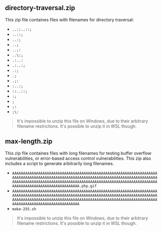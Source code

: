 ## directory-traversal.zip

This zip file containes files with filenames for directory traversal:

- `..::..::;`
- `..::;`
- `..:;`
- `..;`
- `..;:`
- `..\:;`
- `.:..:`
- `.:..:;`
- `.:;`
- `.;`
- `.;:`
- `:..:;`
- `::..::;`
- `:;`
- `;`
- `;:`
- `;\:`

> It's impossible to unzip this file on Windows, due to their arbitrary filename restrictions. It's possible to unzip it in WSL though.


## max-length.zip

This zip file containes files with long filenames for testing buffer overflow vulnerabilities, or error-based access control vulnerabilities. This zip also includes a script to generate arbitrarily long filenames.


- `AAAAAAAAAAAAAAAAAAAAAAAAAAAAAAAAAAAAAAAAAAAAAAAAAAAAAAAAAAAAAAAAAAAAAAAAAAAAAAAAAAAAAAAAAAAAAAAAAAAAAAAAAAAAAAAAAAAAAAAAAAAAAAAAAAAAAAAAAAAAAAAAAAAAAAAAAAAAAAAAAAAAAAAAAAAAAAAAAAAAAAAAAAAAAAAAAAAAAAAAAAAAAAAAAAAAAAAAAAAAAAAAAAAAAAAA.php.gif`
- `AAAAAAAAAAAAAAAAAAAAAAAAAAAAAAAAAAAAAAAAAAAAAAAAAAAAAAAAAAAAAAAAAAAAAAAAAAAAAAAAAAAAAAAAAAAAAAAAAAAAAAAAAAAAAAAAAAAAAAAAAAAAAAAAAAAAAAAAAAAAAAAAAAAAAAAAAAAAAAAAAAAAAAAAAAAAAAAAAAAAAAAAAAAAAAAAAAAAAAAAAAAAAAAAAAAAAAAAAAAAAAAAAAAAAAAA`
- `make-255.sh`

> It's impossible to unzip this file on Windows, due to their arbitrary filename restrictions. It's possible to unzip it in WSL though.
